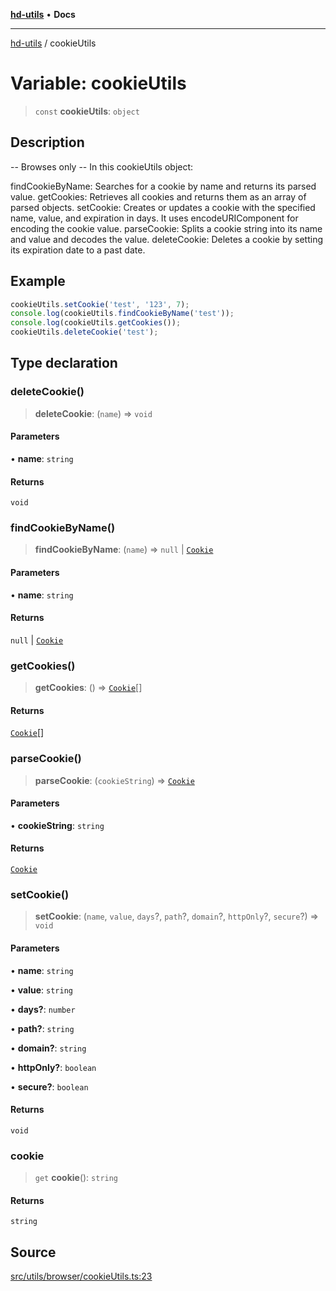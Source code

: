 [**hd-utils**](../README.md) • **Docs**

***

[hd-utils](../globals.md) / cookieUtils

# Variable: cookieUtils

> `const` **cookieUtils**: `object`

## Description

-- Browses only --
In this cookieUtils object:

findCookieByName: Searches for a cookie by name and returns its parsed value.
getCookies: Retrieves all cookies and returns them as an array of parsed objects.
setCookie: Creates or updates a cookie with the specified name, value, and expiration in days. It uses encodeURIComponent for encoding the cookie value.
parseCookie: Splits a cookie string into its name and value and decodes the value.
deleteCookie: Deletes a cookie by setting its expiration date to a past date.

## Example

```ts
cookieUtils.setCookie('test', '123', 7);
console.log(cookieUtils.findCookieByName('test'));
console.log(cookieUtils.getCookies());
cookieUtils.deleteCookie('test');
```

## Type declaration

### deleteCookie()

> **deleteCookie**: (`name`) => `void`

#### Parameters

• **name**: `string`

#### Returns

`void`

### findCookieByName()

> **findCookieByName**: (`name`) => `null` \| [`Cookie`](../interfaces/Cookie.md)

#### Parameters

• **name**: `string`

#### Returns

`null` \| [`Cookie`](../interfaces/Cookie.md)

### getCookies()

> **getCookies**: () => [`Cookie`](../interfaces/Cookie.md)[]

#### Returns

[`Cookie`](../interfaces/Cookie.md)[]

### parseCookie()

> **parseCookie**: (`cookieString`) => [`Cookie`](../interfaces/Cookie.md)

#### Parameters

• **cookieString**: `string`

#### Returns

[`Cookie`](../interfaces/Cookie.md)

### setCookie()

> **setCookie**: (`name`, `value`, `days`?, `path`?, `domain`?, `httpOnly`?, `secure`?) => `void`

#### Parameters

• **name**: `string`

• **value**: `string`

• **days?**: `number`

• **path?**: `string`

• **domain?**: `string`

• **httpOnly?**: `boolean`

• **secure?**: `boolean`

#### Returns

`void`

### cookie

> `get` **cookie**(): `string`

#### Returns

`string`

## Source

[src/utils/browser/cookieUtils.ts:23](https://github.com/AhmadHddad/h-utils/blob/5c76ff5de068cee019fc632d9da2e395721bb48f/src/utils/browser/cookieUtils.ts#L23)
